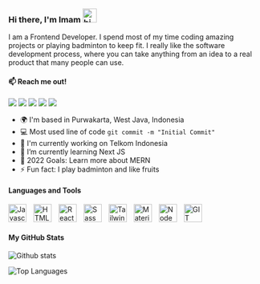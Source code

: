 ### Hi there, I'm Imam <a target="_blank" rel="noopener noreferrer" href="https://user-images.githubusercontent.com/1303154/88677602-1635ba80-d120-11ea-84d8-d263ba5fc3c0.gif"><img src="https://user-images.githubusercontent.com/1303154/88677602-1635ba80-d120-11ea-84d8-d263ba5fc3c0.gif" width="28px" alt="hi" style="max-width: 100%;"></a>

I am a Frontend Developer. I spend most of my time coding amazing projects or playing badminton to keep fit. I really like the software development process, where you can take anything from an idea to a real product that many people can use.

#### 📫 Reach me out!

<p>
<a href="https://www.linkedin.com/in/imamnura21/" rel="nofollow"><img src="https://img.shields.io/badge/-imamnura21-0A66C2?logo=linkedin&logoColor=fff"></a>
<a href="mailto:imam.12ra.kkpi@gmail.com" rel="nofollow"><img src="https://img.shields.io/badge/-imam%20nur%20arifin-EA4335?logo=gmail&logoColor=fff"></a>
<a href="https://www.instagram.com/cupu.dev/" rel="nofollow"><img src="https://img.shields.io/badge/-cupu.dev-E4405F?logo=instagram&logoColor=fff"></a>
<a href="https://twitter.com/imamnura21" rel="nofollow"><img src="https://img.shields.io/badge/-@imamnura21-1DA1F2?logo=twitter&logoColor=fff"></a>
<a href="https://discord.com/login" rel="nofollow" title="imamnura#3040"><img src="https://img.shields.io/badge/-imamnura-5865F2?logo=discord&logoColor=fff"></a>
</p>

- 🌍 I'm based in Purwakarta, West Java, Indonesia
- 💻 Most used line of code `git commit -m "Initial Commit"`
- 🚀 I'm currently working on Telkom Indonesia
- 🧠 I’m currently learning Next JS
- 🥅 2022 Goals: Learn more about MERN
- ⚡ Fun fact: I play badminton and like fruits

#### Languages and Tools
<a href="https://developer.mozilla.org/en-US/docs/Web/JavaScript" rel="nofollow"><img src="https://raw.githubusercontent.com/danielcranney/readme-generator/main/public/icons/skills/javascript-colored.svg" width="36" height="36" alt="Javascript" style="max-width: 100%; margin-right:10px;"></a>
<a href="https://developer.mozilla.org/en-US/docs/Glossary/HTML5" rel="nofollow"><img src="https://raw.githubusercontent.com/danielcranney/readme-generator/main/public/icons/skills/html5-colored.svg" width="36" height="36" alt="HTML5" style="max-width: 100%; margin-right:10px;"></a>
<a href="https://reactjs.org/" rel="nofollow"><img src="https://raw.githubusercontent.com/danielcranney/readme-generator/main/public/icons/skills/react-colored.svg" width="36" height="36" alt="React" style="max-width: 100%; margin-right:10px;"></a>
<a href="https://sass-lang.com/" rel="nofollow"><img src="https://raw.githubusercontent.com/danielcranney/readme-generator/main/public/icons/skills/sass-colored.svg" width="36" height="36" alt="Sass" style="max-width: 100%; margin-right:10px;"></a>
<a href="https://tailwindcss.com/" rel="nofollow"><img src="https://raw.githubusercontent.com/danielcranney/readme-generator/main/public/icons/skills/tailwindcss-colored.svg" width="36" height="36" alt="TailwindCSS" style="max-width: 100%; margin-right:10px;"></a>
<a href="https://mui.com/" rel="nofollow"><img src="https://raw.githubusercontent.com/danielcranney/readme-generator/main/public/icons/skills/materialui-colored.svg" width="36" height="36" alt="Material UI" style="max-width: 100%; margin-right:10px;"></a>
<a href="https://nodejs.org/en/" rel="nofollow"><img src="https://raw.githubusercontent.com/danielcranney/readme-generator/main/public/icons/skills/nodejs-colored.svg" width="36" height="36" alt="NodeJS" style="max-width: 100%; margin-right:10px;"></a>
<a href="https://git-scm.com/" rel="nofollow"><img src="https://cdn.jsdelivr.net/gh/devicons/devicon/icons/git/git-original.svg" width="36" height="36" alt="GIT" style="max-width: 100%; margin-right:10px;"></a>

#### My GitHub Stats
![Github stats](https://github-readme-stats.vercel.app/api?username=imamnura&count_private=true&show_icons=true&theme=aura_dark )

![Top Languages](https://github-readme-stats.vercel.app/api/top-langs/?username=imamnura&show_icons=true&theme=aura_dark&layout=compact)
